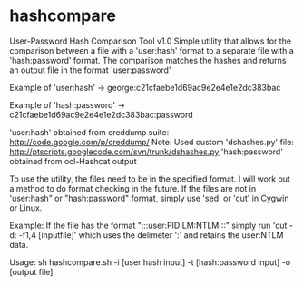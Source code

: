 hashcompare
===========

User-Password Hash Comparison Tool v1.0
Simple utility that allows for the comparison between a file with a 'user:hash' format to a separate file with a 'hash:password' format. The comparison matches the hashes and returns an output file in the format 'user:password'

Example of 'user:hash' -> george:c21cfaebe1d69ac9e2e4e1e2dc383bac

Example of 'hash:password' -> c21cfaebe1d69ac9e2e4e1e2dc383bac:password

'user:hash' obtained from creddump suite: http://code.google.com/p/creddump/
     Note: Used custom 'dshashes.py' file: http://ptscripts.googlecode.com/svn/trunk/dshashes.py
'hash:password' obtained from ocl-Hashcat output



To use the utility, the files need to be in the specified format. I will work out a method to do format checking in the future.
If the files are not in 'user:hash" or "hash:password" format, simply use 'sed' or 'cut' in Cygwin or Linux.

Example: If the file has the format ":::user:PID:LM:NTLM:::" simply run 'cut -d: -f1,4 [inputfile]' which uses the delimeter ':' and retains the user:NTLM data.




Usage: sh hashcompare.sh -i [user:hash input] -t [hash:password input] -o [output file]
